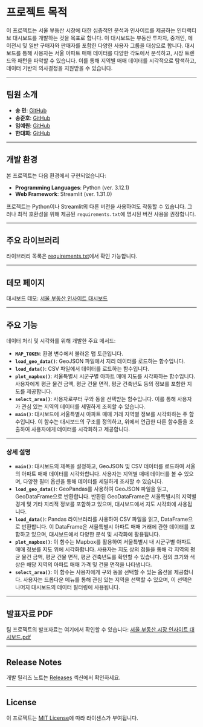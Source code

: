 # 프로젝트 목적

이 프로젝트는 서울 부동산 시장에 대한 심층적인 분석과 인사이트를 제공하는 인터랙티브 대시보드를 개발하는 것을 목표로 합니다. 이 대시보드는 부동산 투자자, 중개인, 에이전시 및 일반 구매자와 판매자를 포함한 다양한 사용자 그룹을 대상으로 합니다. 대시보드를 통해 사용자는 서울 아파트 매매 데이터를 다양한 각도에서 분석하고, 시장 트렌드와 패턴을 파악할 수 있습니다. 이를 통해 지역별 매매 데이터를 시각적으로 탐색하고, 데이터 기반의 의사결정을 지원받을 수 있습니다.
<br>

---

## 팀원 소개
- **송 민**: [GitHub](https://github.com/ms2063)
- **송준호**: [GitHub](https://github.com/Kongalmengi)
- **임예원**: [GitHub](https://github.com/dsmondo)
- **한대희**:  [GitHub](https://github.com/roklp)

---


## 개발 환경
본 프로젝트는 다음 환경에서 구현되었습니다:
- **Programming Languages**: Python (ver. 3.12.1)
- **Web Framework**: Streamlit (ver. 1.31.0)

프로젝트는 Python이나 Streamlit의 다른 버전을 사용하여도 작동할 수 있습니다. 그러나 최적 호환성을 위해 제공된 `requirements.txt`에 명시된 버전 사용을 권장합니다.

---


## 주요 라이브러리
라이브러리 목록은 [requirements.txt](https://github.com/suhyeon0325/SeoulREDash/blob/main/requirements.txt)에서 확인 가능합니다.



---


## 데모 페이지
대시보드 데모: [서울 부동산 인사이트 대시보드](https://mulcamp-miniproject-tsxpry9q44xmqu4hrbtrtj.streamlit.app/)


---


## 주요 기능
데이터 처리 및 시각화를 위해 개발한 주요 메서드:
- **`MAP_TOKEN`**: 환경 변수에서 불러온 맵 토큰입니다.
- **`load_geo_data()`**: GeoJSON 파일에서 지리 데이터를 로드하는 함수입니다.
- **`load_data()`**: CSV 파일에서 데이터를 로드하는 함수입니다.
- **`plot_mapbox()`**: 서울특별시 시군구별 아파트 매매 지도를 시각화하는 함수입니다. 사용자에게 평균 물건 금액, 평균 건물 면적, 평균 건축년도 등의 정보를 포함한 지도를 제공합니다.
- **`select_area()`**: 사용자로부터 구와 동을 선택받는 함수입니다. 이를 통해 사용자가 관심 있는 지역의 데이터를 세밀하게 조회할 수 있습니다.
- **`main()`**: 대시보드에 서울특별시 아파트 매매 거래 지역별 정보를 시각화하는 주 함수입니다. 이 함수는 대시보드의 구조를 정의하고, 위에서 언급한 다른 함수들을 호출하여 사용자에게 데이터를 시각화하고 제공합니다.



---


### 상세 설명
- **`main()`**: 대시보드의 제목을 설정하고, GeoJSON 및 CSV 데이터를 로드하여 서울의 아파트 매매 데이터를 시각화합니다. 사용자는 지역별 매매 데이터를 볼 수 있으며, 다양한 필터 옵션을 통해 데이터를 세밀하게 조사할 수 있습니다.
- **`load_geo_data()`**: GeoPandas를 사용하여 GeoJSON 파일을 읽고, GeoDataFrame으로 반환합니다. 반환된 GeoDataFrame은 서울특별시의 지역별 경계 및 기타 지리적 정보를 포함하고 있으며, 대시보드에서 지도 시각화에 사용됩니다.
- **`load_data()`**: Pandas 라이브러리를 사용하여 CSV 파일을 읽고, DataFrame으로 반환합니다. 이 DataFrame은 서울특별시 아파트 매매 거래에 관한 데이터를 포함하고 있으며, 대시보드에서 다양한 분석 및 시각화에 활용됩니다.
- **`plot_mapbox()`**: 이 함수는 Mapbox를 활용하여 서울특별시 내 시군구별 아파트 매매 정보를 지도 위에 시각화합니다. 사용자는 지도 상의 점들을 통해 각 지역의 평균 물건 금액, 평균 건물 면적, 평균 건축년도를 확인할 수 있습니다. 점의 크기와 색상은 해당 지역의 아파트 매매 가격 및 건물 면적을 나타냅니다.
- **`select_area()`**: 이 함수는 사용자에게 구와 동을 선택할 수 있는 옵션을 제공합니다. 사용자는 드롭다운 메뉴를 통해 관심 있는 지역을 선택할 수 있으며, 이 선택은 나머지 대시보드의 데이터 필터링에 사용됩니다.


---


## 발표자료 PDF
팀 프로젝트의 발표자료는 여기에서 확인할 수 있습니다: [서울 부동산 시장 인사이트 대시보드.pdf](https://github.com/suhyeon0325/SeoulREDash/blob/main/%EC%84%9C%EC%9A%B8%20%EB%B6%80%EB%8F%99%EC%82%B0%20%EC%8B%9C%EC%9E%A5%20%EC%9D%B8%EC%82%AC%EC%9D%B4%ED%8A%B8%20%EB%8C%80%EC%8B%9C%EB%B3%B4%EB%93%9C_2%EC%A1%B0.pdf)

---


## Release Notes
개발 릴리즈 노트는 [Releases](https://github.com/suhyeon0325/SeoulREDash/releases) 섹션에서 확인하세요.

---


## License
이 프로젝트는 [MIT License](https://github.com/suhyeon0325/SeoulREDash/blob/main/LICENSE)에 따라 라이센스가 부여됩니다.
